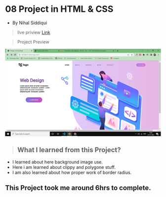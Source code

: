 #  08 Project  in HTML & CSS


- By Nihal Siddiqui

> live priview [Link](https://fullstack-js-project-08.netlify.app/)

> Project Preview

![](./08Project.png)


> ## What l learned from this Project?

- I learned about here background image use.
- Here i am learned about clippy and polygone stuff.
- I am also learned about how proper work of border radius.

## This Project took me around 6hrs to complete.
